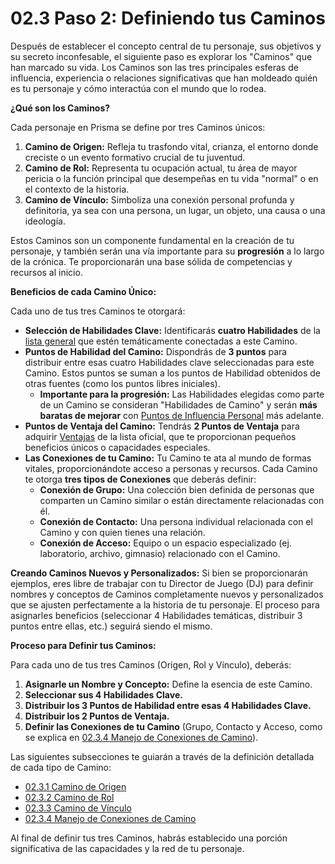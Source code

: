 # 02.3 Paso 2: Definiendo tus Caminos

Después de establecer el concepto central de tu personaje, sus objetivos y su secreto inconfesable, el siguiente paso es explorar los "Caminos" que han marcado su vida. Los Caminos son las tres principales esferas de influencia, experiencia o relaciones significativas que han moldeado quién es tu personaje y cómo interactúa con el mundo que lo rodea.

**¿Qué son los Caminos?**

Cada personaje en Prisma se define por tres Caminos únicos:

1.  **Camino de Origen:** Refleja tu trasfondo vital, crianza, el entorno donde creciste o un evento formativo crucial de tu juventud.
2.  **Camino de Rol:** Representa tu ocupación actual, tu área de mayor pericia o la función principal que desempeñas en tu vida "normal" o en el contexto de la historia.
3.  **Camino de Vínculo:** Simboliza una conexión personal profunda y definitoria, ya sea con una persona, un lugar, un objeto, una causa o una ideología.

Estos Caminos son un componente fundamental en la creación de tu personaje, y también serán una vía importante para su **progresión** a lo largo de la crónica. Te proporcionarán una base sólida de competencias y recursos al inicio.

**Beneficios de cada Camino Único:**

Cada uno de tus tres Caminos te otorgará:

*   **Selección de Habilidades Clave:** Identificarás **cuatro Habilidades** de la [lista general](./02.5_Paso_4_Desarrollando_Habilidades_y_Especialidades.md#lista-detallada-de-habilidades) que estén temáticamente conectadas a este Camino.
*   **Puntos de Habilidad del Camino:** Dispondrás de **3 puntos** para distribuir entre esas cuatro Habilidades clave seleccionadas para este Camino. Estos puntos se suman a los puntos de Habilidad obtenidos de otras fuentes (como los puntos libres iniciales).
    *   **Importante para la progresión:** Las Habilidades elegidas como parte de un Camino se consideran "Habilidades de Camino" y serán **más baratas de mejorar** con [Puntos de Influencia Personal](./02.9_Progresion_del_Personaje_Puntos_de_Influencia.md) más adelante.
*   **Puntos de Ventaja del Camino:** Tendrás **2 Puntos de Ventaja** para adquirir [Ventajas](./02.X_Ventajas_de_Personaje.md) de la lista oficial, que te proporcionan pequeños beneficios únicos o capacidades especiales.
*   **Las Conexiones de tu Camino:** Tu Camino te ata al mundo de formas vitales, proporcionándote acceso a personas y recursos. Cada Camino te otorga **tres tipos de Conexiones** que deberás definir:
    *   **Conexión de Grupo:** Una colección bien definida de personas que comparten un Camino similar o están directamente relacionadas con él.
    *   **Conexión de Contacto:** Una persona individual relacionada con el Camino y con quien tienes una relación.
    *   **Conexión de Acceso:** Equipo o un espacio especializado (ej. laboratorio, archivo, gimnasio) relacionado con el Camino.

**Creando Caminos Nuevos y Personalizados:**
Si bien se proporcionarán ejemplos, eres libre de trabajar con tu Director de Juego (DJ) para definir nombres y conceptos de Caminos completamente nuevos y personalizados que se ajusten perfectamente a la historia de tu personaje. El proceso para asignarles beneficios (seleccionar 4 Habilidades temáticas, distribuir 3 puntos entre ellas, etc.) seguirá siendo el mismo.

**Proceso para Definir tus Caminos:**

Para cada uno de tus tres Caminos (Origen, Rol y Vínculo), deberás:

1.  **Asignarle un Nombre y Concepto:** Define la esencia de este Camino.
2.  **Seleccionar sus 4 Habilidades Clave.**
3.  **Distribuir los 3 Puntos de Habilidad entre esas 4 Habilidades Clave.**
4.  **Distribuir los 2 Puntos de Ventaja.**
5.  **Definir las Conexiones de tu Camino** (Grupo, Contacto y Acceso, como se explica en [02.3.4 Manejo de Conexiones de Camino](./02.3.4_Manejo_de_Conexiones_de_Camino.md)).

Las siguientes subsecciones te guiarán a través de la definición detallada de cada tipo de Camino:

*   [02.3.1 Camino de Origen](./02.3.1_Camino_de_Origen.md)
*   [02.3.2 Camino de Rol](./02.3.2_Camino_de_Rol.md)
*   [02.3.3 Camino de Vínculo](./02.3.3_Camino_de_Vinculo.md)
*   [02.3.4 Manejo de Conexiones de Camino](./02.3.4_Manejo_de_Conexiones_de_Camino.md)

Al final de definir tus tres Caminos, habrás establecido una porción significativa de las capacidades y la red de tu personaje.
